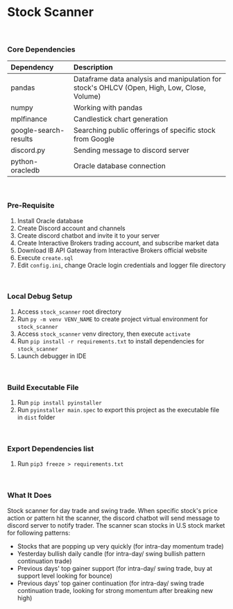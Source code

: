 # Stock Scanner

 <br />

### Core Dependencies
|Dependency|Description|
|:---------|:----------|
| pandas | Dataframe data analysis and manipulation for stock's OHLCV (Open, High, Low, Close, Volume)|
| numpy | Working with pandas |
| mplfinance | Candlestick chart generation |
| google-search-results | Searching public offerings of specific stock from Google |
| discord\.py | Sending message to discord server |
| python-oracledb | Oracle database connection | 

 <br />

### Pre-Requisite
1. Install Oracle database
2. Create Discord account and channels
3. Create discord chatbot and invite it to your server
4. Create Interactive Brokers trading account, and subscribe market data 
5. Download IB API Gateway from Interactive Brokers official website
6. Execute `create.sql`
7. Edit `config.ini`, change Oracle login credentials and logger file directory

 <br />

### Local Debug Setup
1. Access `stock_scanner` root directory
2. Run `py -m venv VENV_NAME` to create project virtual environment for `stock_scanner`
3. Access `stock_scanner` venv directory, then execute `activate`
4. Run `pip install -r requirements.txt` to install dependencies for `stock_scanner`
5. Launch debugger in IDE

 <br />

### Build Executable File
1. Run `pip install pyinstaller`
2. Run `pyinstaller main.spec` to export this project as the executable file in `dist` folder 

<br />

### Export Dependencies list
1. Run `pip3 freeze > requirements.txt`

<br />

### What It Does
Stock scanner for day trade and swing trade. When specific stock's price action or pattern hit the scanner, the discord chatbot will send message to discord server to notify trader. The scanner scan stocks in U.S stock market for following patterns:

- Stocks that are popping up very quickly (for intra-day momentum trade)
- Yesterday bullish daily candle (for intra-day/ swing bullish pattern continuation trade)
- Previous days' top gainer support (for intra-day/ swing trade, buy at support level looking for bounce)
- Previous days' top gainer continuation (for intra-day/ swing trade continuation trade, looking for strong momentum after breaking new high)
<br />
